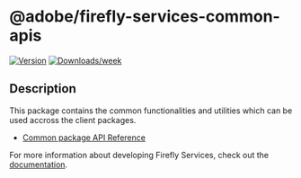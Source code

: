 # @adobe/firefly-services-common-apis

[![Version](https://img.shields.io/npm/v/@adobe/firefly-services-common-apis.svg)](https://npmjs.org/package/@adobe/firefly-services-common-apis)
[![Downloads/week](https://img.shields.io/npm/dw/@adobe/firefly-services-common-apis.svg)](https://npmjs.org/package/@adobe/firefly-services-common-apis)

## Description

This package contains the common functionalities and utilities which can be used accross the client packages.

- [Common package API Reference](https://github.com/Firefly-Services/firefly-services-sdk-js/blob/main/docs/cc-apis/common/index.md)

For more information about developing Firefly Services, check out the [documentation](https://developer.adobe.com/firefly-services/docs/guides/).
